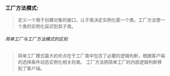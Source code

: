 ### 工厂方法模式:
> 定义一个用于创建对象的接口，让子类决定实例化那一个类。工厂方法使一个类的实例化延迟到其子类。

###### 简单工厂与工厂方法模式的区别
> 简单工厂模式最大的优点在于工厂类中包含了必要的逻辑判断，根据客户端的选择条件动态实例化相关的类。
>   工厂方法把简单工厂的内部逻辑判断移到了客户端。